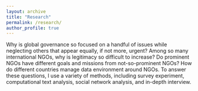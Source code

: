 ```yaml
---
layout: archive
title: "Research"
permalink: /research/
author_profile: true
---
```


Why is global governance so focused on a handful of issues while neglecting others that appear equally, if not more, urgent? Among so many international NGOs, why is legitimacy so difficult to increase? Do prominent NGOs have different goals and missions from not-so-prominent NGOs? How do different countries manage data environment around NGOs. To answer these questions, I use a variety of methods, including survey experiment, computational text analysis, social network analysis, and in-depth interview.
